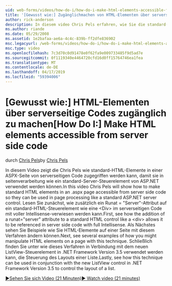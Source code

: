 ```yaml
---
uid: web-forms/videos/how-do-i/how-do-i-make-html-elements-accessible-from-server-side-code
title: '[Gewusst wie:] Zugänglichmachen von HTML-Elementen über serverseitige Codes | Microsoft-Dokumentation'
author: rick-anderson
description: In diesem video Chris Pels erfahren, wie Sie die standard-HTML-Elemente in einer ASPX-Seite in zugänglich machen serverseitigen Code, damit sie in der Seite Verarbeitungsoption verwendet werden können...
ms.author: riande
ms.date: 05/29/2008
ms.assetid: 1e2bafaa-ae6a-4c4c-839b-ff2dfe836902
msc.legacyurl: /web-forms/videos/how-do-i/how-do-i-make-html-elements-accessible-from-server-side-code
msc.type: video
ms.openlocfilehash: 7c3d70c0d91478e0f62fa9e009733485f9d5ad7e
ms.sourcegitcommit: 0f1119340e4464720cfd16d0ff15764746ea1fea
ms.translationtype: MT
ms.contentlocale: de-DE
ms.lasthandoff: 04/17/2019
ms.locfileid: "59394006"
---
```

# <a name="how-do-i-make-html-elements-accessible-from-server-side-code"></a><span data-ttu-id="b7d36-103">[Gewusst wie:] HTML-Elementen über serverseitige Codes zugänglich zu machen</span><span class="sxs-lookup"><span data-stu-id="b7d36-103">[How Do I:] Make HTML elements accessible from server side code</span></span>

<span data-ttu-id="b7d36-104">durch [Chris Pels](https://twitter.com/chrispels)</span><span class="sxs-lookup"><span data-stu-id="b7d36-104">by [Chris Pels](https://twitter.com/chrispels)</span></span>

<span data-ttu-id="b7d36-105">In diesem Video zeigt die Chris Pels wie standard-HTML-Elemente in einer ASPX-Seite von serverseitigen Code zugegriffen werden kann, damit sie in seitenverarbeitung wie ein standard-Server-Steuerelement von ASP.NET verwendet werden können.</span><span class="sxs-lookup"><span data-stu-id="b7d36-105">In this video Chris Pels will show how to make standard HTML elements in an .aspx page accessible from server side code so they can be used in page processing like a standard ASP.NET server control.</span></span> <span data-ttu-id="b7d36-106">Lesen Sie zunächst, wie zusätzlich ein Runat = "Server"-Attribut auf ein standard-HTML-Steuerelement wie eine &lt;Div&gt; im serverseitigen Code mit voller Intellisense-verwiesen werden kann.</span><span class="sxs-lookup"><span data-stu-id="b7d36-106">First, see how the addition of a runat="server" attribute to a standard HTML control like a &lt;div&gt; allows it to be referenced in server side code with full Intellisense.</span></span> <span data-ttu-id="b7d36-107">Als Nächstes sehen Sie Beispiele wie Sie HTML-Elemente auf einer Seite mit diesem Verfahren ändern können.</span><span class="sxs-lookup"><span data-stu-id="b7d36-107">Next, see several examples of how you might manipulate HTML elements on a page with this technique.</span></span> <span data-ttu-id="b7d36-108">Schließlich finden Sie unter wie dieses Verfahren in Verbindung mit dem neuen ListView-Steuerelement in .NET Framework Version 3.5 verwendet werden kann, die Steuerung des Layouts einer Liste.</span><span class="sxs-lookup"><span data-stu-id="b7d36-108">Lastly, see how this technique can be used in conjunction with the new ListView control in .NET Framework Version 3.5 to control the layout of a list.</span></span>

[<span data-ttu-id="b7d36-109">&#9654;Sehen Sie sich Video (21 Minuten)</span><span class="sxs-lookup"><span data-stu-id="b7d36-109">&#9654; Watch video (21 minutes)</span></span>](https://channel9.msdn.com/Blogs/ASP-NET-Site-Videos/how-do-i-make-html-elements-accessible-from-server-side-code)
